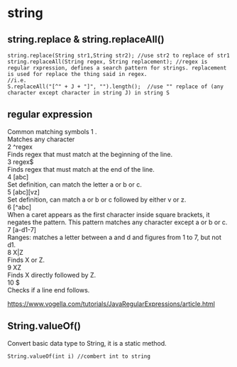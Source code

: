 # string    

## string.replace & string.replaceAll()    

    string.replace(String str1,String str2); //use str2 to replace of str1         
    string.replaceAll(String regex, String replacement); //regex is regular rxpression, defines a search pattern for strings. replacement is used for replace the thing said in regex.       
    //i.e.     
    S.replaceAll("[^" + J + "]", "").length();  //use "" replace of (any character except character in string J) in string S     


## regular expression    
Common matching symbols
1 .      
Matches any character       
2 ^regex   
Finds regex that must match at the beginning of the line.    
3 regex$     
Finds regex that must match at the end of the line.      
4 [abc]     
Set definition, can match the letter a or b or c.     
5 [abc][vz]    
Set definition, can match a or b or c followed by either v or z.     
6 [^abc]     
When a caret appears as the first character inside square brackets, it negates the pattern. This pattern matches any character except a or b or c.      
7 [a-d1-7]     
Ranges: matches a letter between a and d and figures from 1 to 7, but not d1.     
8 X|Z      
Finds X or Z.      
9 XZ    
Finds X directly followed by Z.      
10 $    
Checks if a line end follows.       

https://www.vogella.com/tutorials/JavaRegularExpressions/article.html     


## String.valueOf()    
Convert basic data type to String, it is a static method.    

    String.valueOf(int i) //combert int to string



